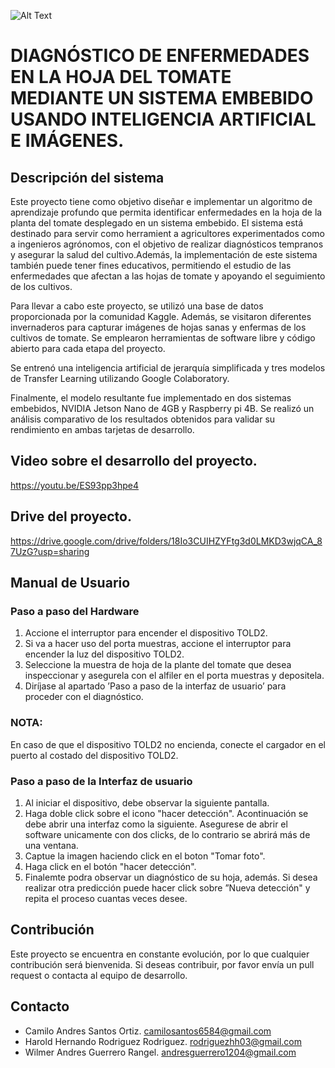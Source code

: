 ![Alt Text](https://imgur.com/jgLlu2G)
# DIAGNÓSTICO DE ENFERMEDADES EN LA HOJA DEL TOMATE MEDIANTE UN SISTEMA EMBEBIDO USANDO INTELIGENCIA ARTIFICIAL E IMÁGENES.

## Descripción del sistema

Este proyecto tiene como objetivo diseñar e implementar un algoritmo de aprendizaje profundo que permita identificar enfermedades en la hoja de la planta del tomate desplegado en un sistema embebido. El sistema está destinado para servir como herramient a agricultores experimentados como a ingenieros agrónomos, con el objetivo de realizar diagnósticos tempranos y asegurar la salud del cultivo.Además, la implementación de este sistema también puede tener fines educativos, permitiendo el estudio de las enfermedades que afectan a las hojas de tomate y apoyando el seguimiento de los cultivos.

Para llevar a cabo este proyecto, se utilizó una base de datos proporcionada por la comunidad Kaggle. Además, se visitaron diferentes invernaderos para capturar imágenes de hojas sanas y enfermas de los cultivos de tomate. Se emplearon herramientas de software libre y código abierto para cada etapa del proyecto.

Se entrenó una inteligencia artificial de jerarquía simplificada y tres modelos de Transfer Learning utilizando Google Colaboratory.

Finalmente, el modelo resultante fue implementado en dos sistemas embebidos, NVIDIA Jetson Nano de 4GB y Raspberry pi 4B. Se realizó un análisis comparativo de los resultados obtenidos para validar su rendimiento en ambas tarjetas de desarrollo.

## Video sobre el desarrollo del proyecto.
https://youtu.be/ES93pp3hpe4

## Drive del proyecto.
https://drive.google.com/drive/folders/18Io3CUIHZYFtg3d0LMKD3wjqCA_87UzG?usp=sharing

## Manual de Usuario 
### Paso a paso del Hardware
1. Accione el interruptor para encender el dispositivo TOLD2. 
2. Si va a hacer uso del porta muestras, accione el interruptor para encender la luz del dispositivo TOLD2.
3. Seleccione la muestra de hoja de la plante del tomate que desea inspeccionar y asegurela con el alfiler en el porta muestras y depositela. 
4. Diríjase al apartado ’Paso a paso de la interfaz de usuario’ para proceder con el diagnóstico.

 ### NOTA: 
 En caso de que el dispositivo TOLD2 no encienda, conecte el cargador en el puerto al costado del dispositivo TOLD2. 

### Paso a paso de la Interfaz de usuario 
1. Al iniciar el dispositivo, debe observar la siguiente pantalla. 
2. Haga doble click sobre el icono "hacer detección". Acontinuación se debe abrir una interfaz como la siguiente. Asegurese de abrir el software unicamente con dos clicks, de lo contrario se abrirá más de una ventana.
3. Captue la imagen haciendo click en el boton "Tomar foto". 
4. Haga click en el botón "hacer detección". 
5. Finalemte podra observar un diagnóstico de su hoja, además. Si desea realizar otra predicción puede hacer click sobre ”Nueva detección" y repita el proceso cuantas veces desee.

## Contribución
Este proyecto se encuentra en constante evolución, por lo que cualquier contribución será bienvenida. Si deseas contribuir, por favor envía un pull request o contacta al equipo de desarrollo.

## Contacto 
* Camilo Andres Santos Ortiz. camilosantos6584@gmail.com
* Harold Hernando Rodriguez Rodriguez. rodriguezhh03@gmail.com
* Wilmer Andres Guerrero Rangel. andresguerrero1204@gmail.com
